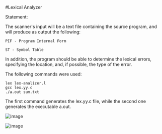 #Lexical Analyzer

 Statement:
 
  The scanner's input will be a text file containing the source program, and will produce as output the following:

    PIF - Program Internal Form

    ST - Symbol Table

 In addition, the program should be able to determine the lexical errors, specifying the location, and, if possible, the type of the error.
 
 The following commands were used:

    lex lex-analizer.l
    gcc lex.yy.c
    ./a.out sum.txt

 The first command generates the lex.yy.c file, while the second one generates the executable a.out.

![image](https://user-images.githubusercontent.com/102168199/203989789-396f2352-f15f-4351-8fc3-7f7d0da45cc6.png)

![image](https://user-images.githubusercontent.com/102168199/203990237-c96704ea-50f7-44f1-b432-96232ddeada9.png)
